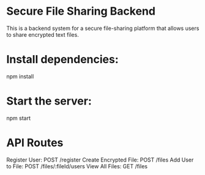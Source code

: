 # Secure File Sharing Backend

This is a backend system for a secure file-sharing platform that allows users to share encrypted text files.

# Install dependencies:

npm install

# Start the server:

npm start

# API Routes
Register User: POST /register
Create Encrypted File: POST /files
Add User to File: POST /files/:fileId/users
View All Files: GET /files